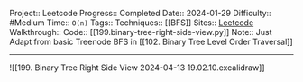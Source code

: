 Project:: Leetcode
Progress:: Completed
Date:: 2024-01-29
Difficulty:: #Medium 
Time:: `O(n)`
Tags:: 
Techniques:: [[BFS]]
Sites:: [Leetcode](https://leetcode.com/problems/binary-tree-right-side-view/description/)
Walkthrough:: 
Code:: [[199.binary-tree-right-side-view.py]]
Note:: Just Adapt from basic Treenode BFS in [[102. Binary Tree Level Order Traversal]]

---
![[199. Binary Tree Right Side View 2024-04-13 19.02.10.excalidraw]]